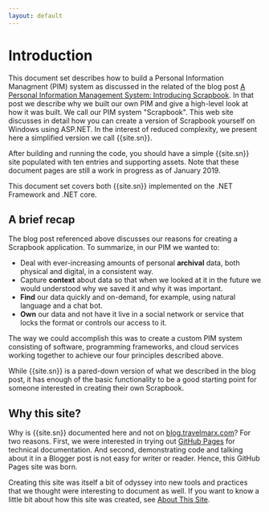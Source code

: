 ```yaml
---
layout: default
---
```

# Introduction

This document set describes how to build a Personal Information Managment (PIM) system as discussed in the related of the blog post [A Personal Information Management System: Introducing Scrapbook][blog]. In that post we describe why we built our own PIM and give a  high-level look at how it was built. We call our PIM system "Scrapbook". This web site discusses in detail how you can create a version of Scrapbook yourself on Windows using ASP.NET. In the interest of reduced complexity, we present here a simplified version we call {{site.sn}}. 


After building and running the code, you should have a simple {{site.sn}} site populated with ten entries and supporting assets. Note that these document pages are still a work in progress as of January 2019. 

This document set covers both {{site.sn}} implemented on the .NET Framework and .NET core.

## A brief recap

The blog post referenced above discusses our reasons for creating a Scrapbook application. To summarize, in our PIM we wanted to:

* Deal with ever-increasing amounts of personal **archival** data, both physical and digital, in a consistent way.
* Capture **context** about data so that when we looked at it in the future we would understood why we saved it and why it was important.
* **Find** our data quickly and on-demand, for example, using natural language and a chat bot.
* **Own** our data and not have it live in a social network or service that locks the format or controls our access to it.

The way we could accomplish this was to create a custom PIM system consisting of software, programming frameworks, and cloud services working together to achieve our four principles described above.

While {{site.sn}} is a pared-down version of what we described in the blog post, it has enough of the basic functionality to be a good starting point for someone interested in creating their own Scrapbook.

## Why this site?

Why is {{site.sn}} documented here and not on [blog.travelmarx.com][tm]? For two reasons. First, we were interested in trying out [GitHub Pages][ghp] for technical documentation. And second, demonstrating code and talking about it in a Blogger post is not easy for writer or reader. Hence, this GitHub Pages site was born.

Creating this site was itself a bit of odyssey into new tools and practices that we thought were interesting to document as well. If you want to know a little bit about how this site was created, see [About This Site][about].

[about]: about-this-site
[web]: https://travelmarx.github.io/scrapbook101/
[blog]: http://blog.travelmarx.com/2017/12/a-personal-information-management-system-introducing-scrapbook.html
[demo]: http://www.travelmarx.com/
[tm]: http://blog.travelmarx.com
[ghp]: https://pages.github.com/


